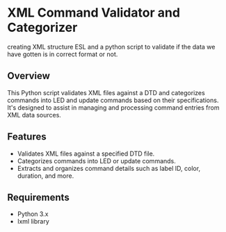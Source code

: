 # XML Command Validator and Categorizer
creating XML structure ESL and a python script to validate if the data we have gotten is in correct format or not. 

## Overview
This Python script validates XML files against a DTD and categorizes commands into LED and update commands based on their specifications. It's designed to assist in managing and processing command entries from XML data sources.

## Features
- Validates XML files against a specified DTD file.
- Categorizes commands into LED or update commands.
- Extracts and organizes command details such as label ID, color, duration, and more.

## Requirements
- Python 3.x
- lxml library

